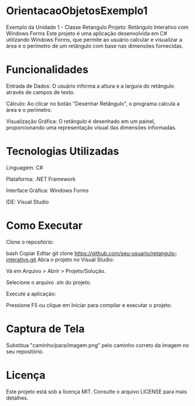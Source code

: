 # OrientacaoObjetosExemplo1
Exemplo da Unidade 1 - Classe Retangulo
Projeto: Retângulo Interativo com Windows Forms
Este projeto é uma aplicação desenvolvida em C# utilizando Windows Forms, que permite ao usuário calcular e visualizar a área e o perímetro de um retângulo com base nas dimensões fornecidas.

# Funcionalidades
Entrada de Dados: O usuário informa a altura e a largura do retângulo através de campos de texto.

Cálculo: Ao clicar no botão "Desenhar Retângulo", o programa calcula a área e o perímetro.

Visualização Gráfica: O retângulo é desenhado em um painel, proporcionando uma representação visual das dimensões informadas.

# Tecnologias Utilizadas
Linguagem: C#

Plataforma: .NET Framework

Interface Gráfica: Windows Forms

IDE: Visual Studio

# Como Executar
Clone o repositório:

bash
Copiar
Editar
git clone https://github.com/seu-usuario/retangulo-interativo.git
Abra o projeto no Visual Studio:

Vá em Arquivo > Abrir > Projeto/Solução.

Selecione o arquivo .sln do projeto.

Execute a aplicação:

Pressione F5 ou clique em Iniciar para compilar e executar o projeto.

# Captura de Tela

Substitua "caminho/para/imagem.png" pelo caminho correto da imagem no seu repositório.

#  Licença
Este projeto está sob a licença MIT. Consulte o arquivo LICENSE para mais detalhes.
